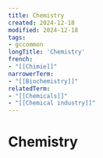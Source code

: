 ```yaml
---
title: Chemistry
created: 2024-12-18
modified: 2024-12-18
tags:
- gccommon
longTitle: 'Chemistry'
french:
- "[[Chimie]]"
narrowerTerm:
- "[[Biochemistry]]"
relatedTerm:
- "[[Chemicals]]"
- "[[Chemical industry]]"
---
```

# Chemistry
